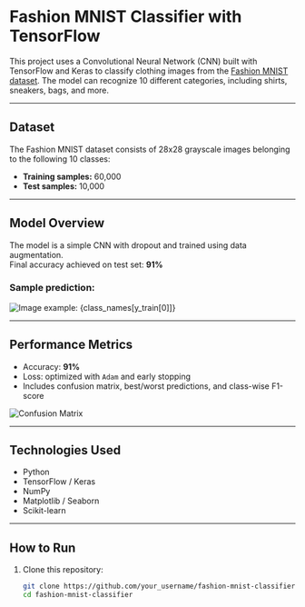 # Fashion MNIST Classifier with TensorFlow

This project uses a Convolutional Neural Network (CNN) built with TensorFlow and Keras to classify clothing images from the [Fashion MNIST dataset](https://github.com/zalandoresearch/fashion-mnist). The model can recognize 10 different categories, including shirts, sneakers, bags, and more.

---

## Dataset

The Fashion MNIST dataset consists of 28x28 grayscale images belonging to the following 10 classes:


- **Training samples:** 60,000  
- **Test samples:** 10,000

---

## Model Overview

The model is a simple CNN with dropout and trained using data augmentation.  
Final accuracy achieved on test set: **91%**

### Sample prediction:
![Image example: {class_names[y_train[0]]}](plots/sample_image.png)

---

## Performance Metrics

- Accuracy: **91%**
- Loss: optimized with `Adam` and early stopping
- Includes confusion matrix, best/worst predictions, and class-wise F1-score

![Confusion Matrix](plots/confusion_matrix.png)

---

## Technologies Used

- Python
- TensorFlow / Keras
- NumPy
- Matplotlib / Seaborn
- Scikit-learn

---

## How to Run

1. Clone this repository:
   ```bash
   git clone https://github.com/your_username/fashion-mnist-classifier.git
   cd fashion-mnist-classifier
